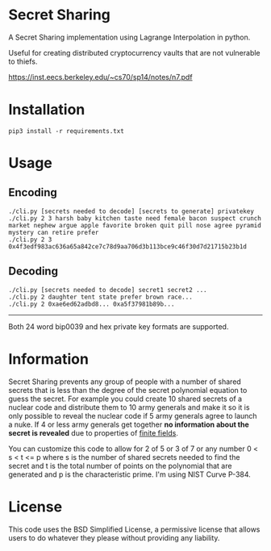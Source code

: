 # Secret Sharing

A Secret Sharing implementation using Lagrange Interpolation in python.

Useful for creating distributed cryptocurrency vaults that are not vulnerable to thiefs.

https://inst.eecs.berkeley.edu/~cs70/sp14/notes/n7.pdf

# Installation 

```
pip3 install -r requirements.txt
```

# Usage
## Encoding
```
./cli.py [secrets needed to decode] [secrets to generate] privatekey
./cli.py 2 3 harsh baby kitchen taste need female bacon suspect crunch market nephew argue apple favorite broken quit pill nose agree pyramid mystery can retire prefer
./cli.py 2 3 0x4f3edf983ac636a65a842ce7c78d9aa706d3b113bce9c46f30d7d21715b23b1d
```

## Decoding

```
./cli.py [secrets needed to decode] secret1 secret2 ... 
./cli.py 2 daughter tent state prefer brown race...
./cli.py 2 0xae6ed62adbd8... 0xa5f37981b89b...
```

---
Both 24 word bip0039 and hex private key formats are supported.

# Information

Secret Sharing prevents any group of people with a number of shared secrets that is less than the degree of the secret polynomial equation to guess the secret. For example you could create 10 shared secrets of a nuclear code and distribute them to 10 army generals and make it so it is only possible to reveal the nuclear code if 5 army generals agree to launch a nuke. If 4 or less army generals get together **no information about the secret is revealed** due to properties of [finite fields](https://en.wikipedia.org/wiki/Finite_field_arithmetic).

You can customize this code to allow for 2 of 5 or 3 of 7 or any number 0 < s < t <= p where s is the number of shared secrets needed to find the secret and t is the total number of points on the polynomial that are generated and p is the characteristic prime. I'm using NIST Curve P-384.

# License

This code uses the BSD Simplified License, a permissive license that allows users to do whatever they please without providing any liability.

